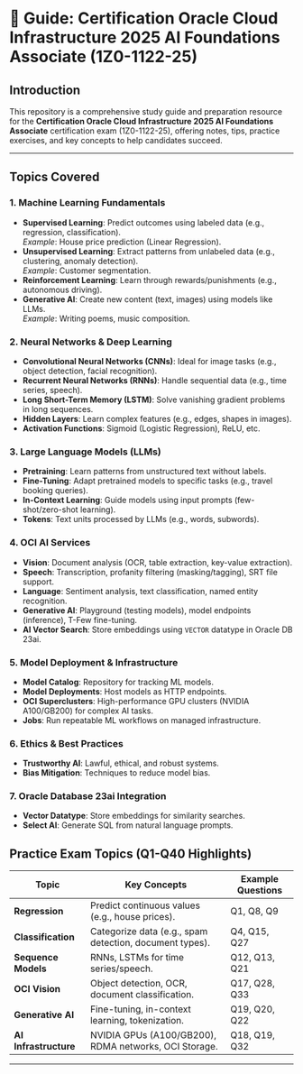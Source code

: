# 📖 Guide: Certification Oracle Cloud Infrastructure 2025 AI Foundations Associate (1Z0-1122-25)

## Introduction
This repository is a comprehensive study guide and preparation resource for the **Certification Oracle Cloud Infrastructure 2025 AI Foundations Associate** certification exam (1Z0-1122-25), offering notes, tips, practice exercises, and key concepts to help candidates succeed.

---

## Topics Covered

### 1. **Machine Learning Fundamentals**
- **Supervised Learning**: Predict outcomes using labeled data (e.g., regression, classification).  
  *Example*: House price prediction (Linear Regression).  
- **Unsupervised Learning**: Extract patterns from unlabeled data (e.g., clustering, anomaly detection).  
  *Example*: Customer segmentation.  
- **Reinforcement Learning**: Learn through rewards/punishments (e.g., autonomous driving).  
- **Generative AI**: Create new content (text, images) using models like LLMs.  
  *Example*: Writing poems, music composition.  

### 2. **Neural Networks & Deep Learning**
- **Convolutional Neural Networks (CNNs)**: Ideal for image tasks (e.g., object detection, facial recognition).  
- **Recurrent Neural Networks (RNNs)**: Handle sequential data (e.g., time series, speech).  
- **Long Short-Term Memory (LSTM)**: Solve vanishing gradient problems in long sequences.  
- **Hidden Layers**: Learn complex features (e.g., edges, shapes in images).  
- **Activation Functions**: Sigmoid (Logistic Regression), ReLU, etc.  

### 3. **Large Language Models (LLMs)**
- **Pretraining**: Learn patterns from unstructured text without labels.  
- **Fine-Tuning**: Adapt pretrained models to specific tasks (e.g., travel booking queries).  
- **In-Context Learning**: Guide models using input prompts (few-shot/zero-shot learning).  
- **Tokens**: Text units processed by LLMs (e.g., words, subwords).  

### 4. **OCI AI Services**
- **Vision**: Document analysis (OCR, table extraction, key-value extraction).  
- **Speech**: Transcription, profanity filtering (masking/tagging), SRT file support.  
- **Language**: Sentiment analysis, text classification, named entity recognition.  
- **Generative AI**: Playground (testing models), model endpoints (inference), T-Few fine-tuning.  
- **AI Vector Search**: Store embeddings using `VECTOR` datatype in Oracle DB 23ai.  

### 5. **Model Deployment & Infrastructure**
- **Model Catalog**: Repository for tracking ML models.  
- **Model Deployments**: Host models as HTTP endpoints.  
- **OCI Superclusters**: High-performance GPU clusters (NVIDIA A100/GB200) for complex AI tasks.  
- **Jobs**: Run repeatable ML workflows on managed infrastructure.  

### 6. **Ethics & Best Practices**
- **Trustworthy AI**: Lawful, ethical, and robust systems.  
- **Bias Mitigation**: Techniques to reduce model bias.  

### 7. **Oracle Database 23ai Integration**
- **Vector Datatype**: Store embeddings for similarity searches.  
- **Select AI**: Generate SQL from natural language prompts.

## Practice Exam Topics (Q1-Q40 Highlights)

| Topic                  | Key Concepts                                                                 | Example Questions |
|------------------------|-----------------------------------------------------------------------------|-------------------|
| **Regression**         | Predict continuous values (e.g., house prices).                             | Q1, Q8, Q9        |
| **Classification**     | Categorize data (e.g., spam detection, document types).                    | Q4, Q15, Q27      |
| **Sequence Models**    | RNNs, LSTMs for time series/speech.                                         | Q12, Q13, Q21     |
| **OCI Vision**         | Object detection, OCR, document classification.                             | Q17, Q28, Q33     |
| **Generative AI**      | Fine-tuning, in-context learning, tokenization.                             | Q19, Q20, Q22     |
| **AI Infrastructure**  | NVIDIA GPUs (A100/GB200), RDMA networks, OCI Storage.                       | Q18, Q19, Q32     |

---
